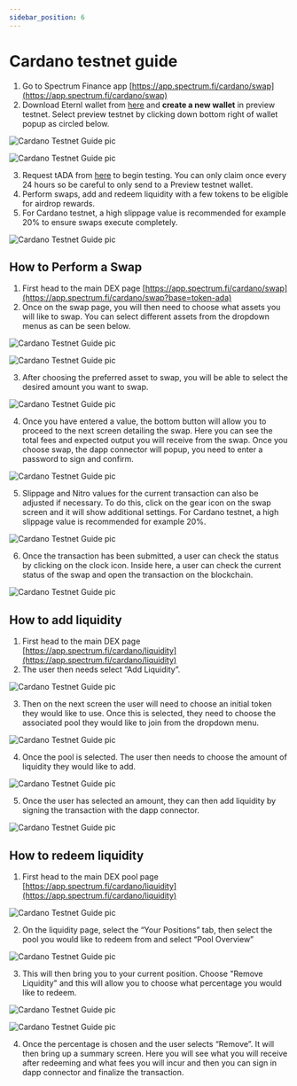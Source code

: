 ```yaml
---
sidebar_position: 6
---
```


# Cardano testnet guide

1. Go to Spectrum Finance app [https://app.spectrum.fi/cardano/swap](https://app.spectrum.fi/cardano/swap)
2. Download Eternl wallet from [here](https://chrome.google.com/webstore/detail/eternl/kmhcihpebfmpgmihbkipmjlmmioameka) and **create a new wallet** in preview testnet. Select preview testnet by clicking down bottom right of wallet popup as circled below.

![Cardano Testnet Guide pic](/img/user-guides/cardano-testnet/1.jpg)

![Cardano Testnet Guide pic](/img/user-guides/cardano-testnet/2.jpg)

3. Request tADA from [here](https://docs.cardano.org/cardano-testnet/tools/faucet) to begin testing. You can only claim once every 24 hours so be careful to only send to a Preview testnet wallet.
4. Perform swaps, add and redeem liquidity with a few tokens to be eligible for airdrop rewards.
5. For Cardano testnet, a high slippage value is recommended for example 20% to ensure swaps execute completely.

![Cardano Testnet Guide pic](/img/user-guides/cardano-testnet/3.jpg)

## How to Perform a Swap

1. First head to the main DEX page [https://app.spectrum.fi/cardano/swap](https://app.spectrum.fi/cardano/swap?base=token-ada)
2. Once on the swap page, you will then need to choose what assets you will like to swap. You can select different assets from the dropdown menus as can be seen below.

![Cardano Testnet Guide pic](/img/user-guides/cardano-testnet/4.jpg)

![Cardano Testnet Guide pic](/img/user-guides/cardano-testnet/5.jpg)

3. After choosing the preferred asset to swap, you will be able to select the desired amount you want to swap.

![Cardano Testnet Guide pic](/img/user-guides/cardano-testnet/6.jpg)

4. Once you have entered a value, the bottom button will allow you to proceed to the next screen detailing the swap. Here you can see the total fees and expected output you will receive from the swap. Once you choose swap, the dapp connector will popup, you need to enter a password to sign and confirm.

![Cardano Testnet Guide pic](/img/user-guides/cardano-testnet/7.jpg)

5. Slippage and Nitro values for the current transaction can also be adjusted if necessary. To do this, click on the gear icon on the swap screen and it will show additional settings. For Cardano testnet, a high slippage value is recommended for example 20%.

![Cardano Testnet Guide pic](/img/user-guides/cardano-testnet/8.jpg)

6. Once the transaction has been submitted, a user can check the status by clicking on the clock icon. Inside here, a user can check the current status of the swap and open the transaction on the blockchain.

![Cardano Testnet Guide pic](/img/user-guides/cardano-testnet/9.jpg)

## How to add liquidity

1. First head to the main DEX page [https://app.spectrum.fi/cardano/liquidity](https://app.spectrum.fi/cardano/liquidity)
2. The user then needs select “Add Liquidity”.

![Cardano Testnet Guide pic](/img/user-guides/cardano-testnet/10.jpg)

3. Then on the next screen the user will need to choose an initial token they would like to use. Once this is selected, they need to choose the associated pool they would like to join from the dropdown menu.

![Cardano Testnet Guide pic](/img/user-guides/cardano-testnet/11.jpg)

4. Once the pool is selected. The user then needs to choose the amount of liquidity they would like to add.

![Cardano Testnet Guide pic](/img/user-guides/cardano-testnet/12.jpg)

5. Once the user has selected an amount, they can then add liquidity by signing the transaction with the dapp connector.

![Cardano Testnet Guide pic](/img/user-guides/cardano-testnet/13.jpg)

## How to redeem liquidity

1. First head to the main DEX pool page [https://app.spectrum.fi/cardano/liquidity](https://app.spectrum.fi/cardano/liquidity)

![Cardano Testnet Guide pic](/img/user-guides/cardano-testnet/14.jpg)

2. On the liquidity page, select the “Your Positions” tab, then select the pool you would like to redeem from and select “Pool Overview”

![Cardano Testnet Guide pic](/img/user-guides/cardano-testnet/15.jpg)

3. This will then bring you to your current position.  Choose "Remove Liquidity" and this will allow you to choose what percentage you would like to redeem.

![Cardano Testnet Guide pic](/img/user-guides/cardano-testnet/16.jpg)

![Cardano Testnet Guide pic](/img/user-guides/cardano-testnet/17.jpg)

4. Once the percentage is chosen and the user selects “Remove”. It will then bring up a summary screen. Here you will see what you will receive after redeeming and what fees you will incur and then you can sign in dapp connector and finalize the transaction.

